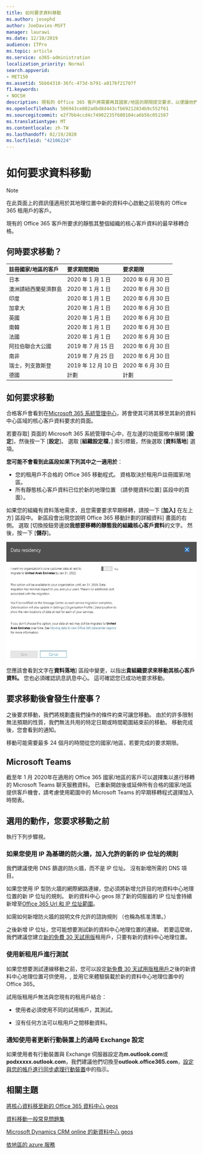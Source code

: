 ```yaml
---
title: 如何要求資料移動
ms.author: josephd
author: JoeDavies-MSFT
manager: laurawi
ms.date: 12/10/2019
audience: ITPro
ms.topic: article
ms.service: o365-administration
localization_priority: Normal
search.appverid:
- MET150
ms.assetid: 5bb64310-36fc-473d-b791-a0176f21707f
f1.keywords:
- NOCSH
description: 現有的 Office 365 客戶將需要再其國家/地區的期限提交要求，以便讓他們參與的 Office 365 服務，移至其新的地理位置的客戶資料。
ms.openlocfilehash: 506943ce802adbd8d443cfb69212834b9c552f61
ms.sourcegitcommit: e2f7bb4ccd4c74902235f680104ca6b56c051587
ms.translationtype: MT
ms.contentlocale: zh-TW
ms.lasthandoff: 02/19/2020
ms.locfileid: "42106224"
---
```

# <a name="how-to-request-your-data-move"></a>如何要求資料移動

> [!NOTE]
> 在此頁面上的資訊僅適用於其地理位置中新的資料中心啟動之前現有的 Office 365 租用戶的客戶。 
  
現有的 Office 365 客戶所要求的靜態其整個組織的核心客戶資料的最早移轉合格。  
  
## <a name="when-can-i-request-a-move"></a>何時要求移動？

|**註冊國家/地區的客戶**|**要求期間開始**|**要求期限**|
|:-----|:-----|:-----|
|日本  <br/> |2020 年 1 月 1 日  <br/> |2020 年 6 月 30 日  <br/> |
|澳洲請紐西蘭斐濟群島  <br/> |2020 年 1 月 1 日  <br/> |2020 年 6 月 30 日  <br/> |
|印度  <br/> |2020 年 1 月 1 日  <br/> |2020 年 6 月 30 日  <br/> |
|加拿大  <br/> |2020 年 1 月 1 日  <br/> |2020 年 6 月 30 日  <br/> |
|英國  <br/> |2020 年 1 月 1 日  <br/> |2020 年 6 月 30 日  <br/> |
|南韓  <br/> |2020 年 1 月 1 日  <br/> |2020 年 6 月 30 日  <br/> |
|法國  <br/> |2020 年 1 月 1 日  <br/> |2020 年 6 月 30 日  <br/> |
|阿拉伯聯合大公國  <br/> |2019 年 7 月 15 日  <br/> |2020 年 6 月 30 日  <br/> |
|南非  <br/> |2019 年 7 月 25 日  <br/> |2020 年 6 月 30 日  <br/> |
|瑞士，列支敦斯登  <br/> |2019 年 12 月 10 日  <br/> |2020 年 6 月 30 日  <br/> |
|德國  <br/> |計劃  <br/> |計劃  <br/> |
   
## <a name="how-to-request-a-move"></a>如何要求移動

合格客戶會看到在[Microsoft 365 系統管理中心](https://aka.ms/365admin)，將會使其可將其移至其新的資料中心區域的核心客戶資料要求的頁面。  
  
若要存取] 頁面的 Microsoft 365 系統管理中心中，在左邊的功能窗格中展開 [**設定**]，然後按一下 [**設定**]。
選取 [**組織設定檔**，] 索引標籤，然後選取 [**資料落地**] 選項。
  
**您可能不會看到此區段如果下列其中之一適用於**：
- 您的租用戶不合格的 Office 365 移動程式。  資格取決於租用戶註冊國家/地區。
- 所有靜態核心客戶資料已位於新的地理位置 （請參閱資料位置] 區段中的頁面）。 
  
如果您的組織有資料落地需求，且您需要要求早期移轉，請按一下 [**加入]** 在左上方] 區段中。 新區段會出現您說明 Office 365 移動計劃的詳細資料] 畫面的右側。 選取 [切換按鈕旁邊說**我想要移轉的靜態我的組織核心客戶資料**的文字。 然後，按一下 [**儲存**]。
  
![資料中心加入動作畫面](media/dataresidencyflyoutae.jpg)
  
您應該會看到文字在**資料落地**] 區段中變更，以指出**貴組織要求來移動其核心客戶資料。** 您也必須確認訊息訊息中心。 這可確認您已成功地要求移動。 


  
## <a name="what-happens-after-requesting-a-move"></a>要求移動後會發生什麼事？

之後要求移動，我們將規劃盡我們操作的條件約束可讓您移動。 由於的許多限制無法預期的性質，我們無法共用的特定日期或時間範圍結束前的移動。 移動完成後，您會看到的通知。
  
移動可能需要最多 24 個月的時間從您的國家/地區，若要完成的要求期限。
  
## <a name="microsoft-teams"></a>Microsoft Teams

截至年 1 月 2020年在適用的 Office 365 國家/地區的客戶可以選擇集以進行移轉的 Microsoft Teams 聊天服務資料。  已重新開啟後或延伸所有合格的國家/地區提供客戶機會，請考慮使用範圍中的 Microsoft Teams 的早期移轉程式選擇加入時間表。   

## <a name="optional-actions-before-you-request-a-move"></a>選用的動作，您要求移動之前

執行下列步驟視。
  
### <a name="if-you-use-an-ip-based-firewall-add-allow-rules-for-the-new-ip-addresses"></a>如果您使用 IP 為基礎的防火牆，加入允許的新的 IP 位址的規則

我們建議使用 DNS 篩選的防火牆，而不是 IP 位址。 沒有新增所需的 DNS 項目。
  
如果您使用 IP 型防火牆的網際網路連線，您必須將新增允許目的地資料中心地理位置的新 IP 位址的規則。 新的資料中心 geos 除了新的伺服器的 IP 位址會持續新增至[Office 365 Url 和 IP 位址範圍](https://go.microsoft.com/fwlink/p/?LinkId=229631)。
  
如需如何新增防火牆的說明文件允許的諮詢規則 （也稱為核准清單。）
  
之後新增 IP 位址，您可能想要測試新的資料中心地理位置的連線。 若要這麼做，我們建議您建立[新的免費 30 天試用版](https://go.microsoft.com/fwlink/?LinkId=522463)租用戶，只要有新的資料中心地理位置。 
  
### <a name="test-using-a-new-tenant"></a>使用新租用戶進行測試

如果您想要測試連線移動之前，您可以設定[新免費 30 天試用版租用戶](https://go.microsoft.com/fwlink/?LinkId=522463)之後的新資料中心地理位置可供使用，, 並用它來體驗裝載於新的資料中心地理位置中的 Office 365。 
  
試用版租用戶無法與您現有的租用戶結合：
  
- 使用者必須使用不同的試用帳戶，其測試。
    
- 沒有任何方法可以租用戶之間移動資料。
    
### <a name="notify-users-to-update-out-of-date-exchange-settings-on-mobile-devices"></a>通知使用者更新行動裝置上的過時 Exchange 設定

如果使用者有行動裝置與 Exchange 伺服器設定為**m.outlook.com**或**podxxxxx.outlook.com**，我們建議他們切換至**outlook.office365.com**，[設定與您的帳戶進行同步處理行動裝置](https://support.office.com/article/c9139caf-01ab-41a0-827c-3c06ee569ed3)中的指示。

## <a name="related-topics"></a>相關主題

[將核心資料移至新的 Office 365 資料中心 geos](moving-data-to-new-datacenter-geos.md)

[資料移動一般常見問題集](data-move-faq.md)

[Microsoft Dynamics CRM online 的新資料中心 geos](https://go.microsoft.com/fwlink/p/?Linkid=615924)
  
[依地區的 azure 服務](https://azure.microsoft.com/regions/)
  

